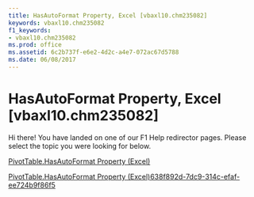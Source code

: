 ```yaml
---
title: HasAutoFormat Property, Excel [vbaxl10.chm235082]
keywords: vbaxl10.chm235082
f1_keywords:
- vbaxl10.chm235082
ms.prod: office
ms.assetid: 6c2b737f-e6e2-4d2c-a4e7-072ac67d5788
ms.date: 06/08/2017
---
```



# HasAutoFormat Property, Excel [vbaxl10.chm235082]

Hi there! You have landed on one of our F1 Help redirector pages. Please select the topic you were looking for below.

[PivotTable.HasAutoFormat Property (Excel)](http://msdn.microsoft.com/library/dc60e0e8-3e52-431e-8037-7dd0890de7f8%28Office.15%29.aspx)

[PivotTable.HasAutoFormat Property (Excel)638f892d-7dc9-314c-efaf-ee724b9f86f5](http://msdn.microsoft.com/library/638f892d-7dc9-314c-efaf-ee724b9f86f5%28Office.15%29.aspx)


